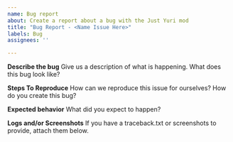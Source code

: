 ```yaml
---
name: Bug report
about: Create a report about a bug with the Just Yuri mod
title: "Bug Report - <Name Issue Here>"
labels: Bug
assignees: ''

---
```


**Describe the bug**
Give us a description of what is happening. What does this bug look like?

**Steps To Reproduce**
How can we reproduce this issue for ourselves? How do you create this bug?

**Expected behavior**
What did you expect to happen?

**Logs and/or Screenshots**
If you have a traceback.txt or screenshots to provide, attach them below.
